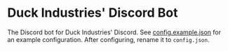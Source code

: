# Duck Industries' Discord Bot

The Discord bot for Duck Industries' Discord. See [config.example.json](https://github.com/Duck-Industries/disbot/blob/master/config.example.json) for an example configuration. After configuring, rename it to `config.json`.